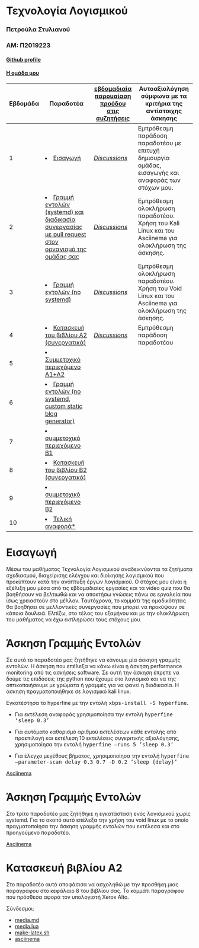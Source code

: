 # Τεχνολογία Λογισμικού
### Πετρούλα Στυλιανού 
### ΑΜ: Π2019223
#### [Github profile](https://github.com/PetroulaStylianou)
#### [Η ομάδα μου](https://github.com/IonianUniversity2019)


| Εβδομάδα | Παραδοτέα| [εβδομαδιαία παρουσίαση προόδου στις συζητήσεις](https://github.com/courses-ionio/help/discussions/categories/show-and-tell) | Αυτοαξιολόγηση σύμφωνα με τα κριτήρια της αντίστοιχης άσκησης |
| --- | --- | --- | --- |
| 1 | <li><a href="#Εισαγωγή"></span> <span class="toctext">Εισαγωγή</span></a> | <i><a href="https://github.com/courses-ionio/sw/discussions/1170" title="Discussions">Discussions</a></i> | Εμπρόθεσμη παράδοση παραδοτέου με επιτυχή δημιουργία ομάδας, εισαγωγής και αναφοράς των στόχων μου.|
| 2 | <li><a href="#Γραμμή εντολών (systemd) και διαδικασία συνεργασίας με pull request στον οργανισμό της ομάδας σας"></span> <span class="toctext">Γραμμή εντολών (systemd) και διαδικασία συνεργασίας με pull request στον οργανισμό της ομάδας σας</span></a> | <i><a href="https://github.com/courses-ionio/sw/discussions/1243" title="Discussions">Discussions</a></i> | Εμπρόθεσμη ολοκλήρωση παραδοτέου. Χρήση του Kali Linux και του Asciinema για ολοκλήρωση της άσκησης.|
| 3 | <li><a href="#Γραμμή εντολών (no systemd)"></span> <span class="toctext">Γραμμή εντολών (no systemd)</span></a>  |  <i><a href="https://github.com/courses-ionio/sw/discussions/1329" title="Discussions">Discussions</a></i>|Εμπρόθεσμη ολοκλήρωση παραδοτέου. Χρήση του Void Linux και του Asciinema για ολοκλήρωση της άσκησης. |
| 4 | <li><a href="#Κατασκευή του βιβλίου Α2 (συνεργατικά)"></span> <span class="toctext">Κατασκευή του βιβλίου Α2 (συνεργατικά)</span></a>|<i><a href="https://github.com/courses-ionio/sw/discussions/1373" title="Discussions">Discussions</a></i> |Εμπρόθεσμη παράδοση παραδοτέου |
| 5 | <li><a href="#Συμμετοχικό περιεχόμενο A1+A2"></span> <span class="toctext">Συμμετοχικό περιεχόμενο A1+A2</span></a> | | |
| 6 |  <li><a href="#Γραμμή εντολών (no systemd, custom static blog generator)"></span> <span class="toctext">Γραμμή εντολών (no systemd, custom static blog generator)</span></a>| | |
| 7 | <li><a href="#συμμετοχικό περιεχόμενο B1"></span> <span class="toctext">συμμετοχικό περιεχόμενο B1</span></a>| | | 
| 8 | <li><a href="#Κατασκευή του βιβλίου Β2 (συνεργατικά)"></span> <span class="toctext">Κατασκευή του βιβλίου Β2 (συνεργατικά)</span></a> | ||
| 9 | <li><a href="#συμμετοχικό περιεχόμενο B2"></span> <span class="toctext">συμμετοχικό περιεχόμενο B2</span></a> | ||
| 10 | <li><a href="#Τελική αναφορά*"></span> <span class="toctext">Τελική αναφορά*</span></a> | | |


# Εισαγωγή

Μέσω του μαθήματος Τεχνολογία Λογισμικού αναδεικνύονται τα ζητήματα σχεδιασμού, διαχείρισης ελέγχου και διοίκησης λογισμικού που προκύπτουν κατά την ανάπτυξη έργων λογισμικού.  Ο στόχος μου είναι η εξέλιξη μου μέσα από τις εβδομαδιαίες εργασίες και τα video quiz που θα βοηθήσουν να βελτιωθώ και να αποκτήσω γνώσεις πάνω σε εργαλεία που ίσως χρειαστούν στο μέλλον. Ταυτόχρονα, το κομμάτι της ομαδικότητας θα βοηθήσει σε μελλοντικές συνεργασίες που μπορεί να προκύψουν σε κάποια δουλειά. Ελπίζω, στο τέλος του εξαμήνου και με την ολοκλήρωση του μαθήματος να έχω εκπληρώσει τους στόχους μου.

# Άσκηση Γραμμής Εντολών 

Σε αυτό το παραδοτέο μας ζητήθηκε να κάνουμε μία άσκηση γραμμής εντολών. Η άσκηση που επέλεξα να κάνω είναι η άσκηση performance monitoring από τις ασκήσεις software. Σε αυτή την άσκηση έπρεπε να δούμε τις επιδόσεις της python που έχουμε στο λογισμικό και να της οπτικοποιήσουμε με χρώματα ή γραμμές για να φανεί η διαδικασία. 
Η άσκηση πραγματοποιήθηκε σε λογισμικό kali linux.

Εγκατέστησα το hyperfine με την εντολή <kbd>xbps-install -S hyperfine</kbd>.

- Για εκτέλεση αναφοράς χρησιμοποίησα την εντολή <kbd>hyperfine ‘sleep 0.3’</kbd>

- Για αυτόματο καθορισμό αριθμού εκτελέσεων κάθε εντολής από προεπιλογή και εκτέλεση 10 εκτελέσεις συγκριτικής αξιολόγησης, χρησιμοποίησα την εντολή <kbd>hyperfine —runs 5 ’sleep 0.3’</kbd>

- Για έλεγχο μεγέθους βήματος, χρησιμοποίησα την εντολή <kbd>hyperfine —parameter-scan delay 0.3 0.7 -D 0.2 ‘sleep {delay}’</kbd>

[Asciinema](https://asciinema.org/a/561732)

# Άσκηση Γραμμής Εντολών 

Στο τρίτο παραδοτέο μας ζητήθηκε η εγκατάσταση ενός λογισμικού χωρίς systemd. Για το σκοπό αυτό επέλεξα την χρήση του void linux με το οποίο πραγματοποίησα την άσκηση γραμμής εντολών που εκτέλεσα και στο προηγούμενο παραδοτέο.

[Asciinema](https://asciinema.org/a/561001)

# Κατασκευή βιβλίου Α2

Στο παραδοτέο αυτό αποφάσισα να ασχοληθώ με την προσθήκη μιας παραγράφου στο κεφάλαιο 8 του βιβλίου σας. Το κομμάτι παραγράφου που πρόσθεσα αφορά τον υπολογιστή Xerox Alto.

Σύνδεσμοι:

- [media.md](https://github.com/PetroulaStylianou/kallipos/blob/master/P2019223/media.md)
- [media.lua](https://github.com/PetroulaStylianou/kallipos/blob/master/media.lua)
- [make-latex.sh](https://github.com/PetroulaStylianou/kallipos/blob/master/make-latex.sh)
- [asciinema](https://asciinema.org/a/j48D7EjFyDWH2ndL43GFfHpVi)

